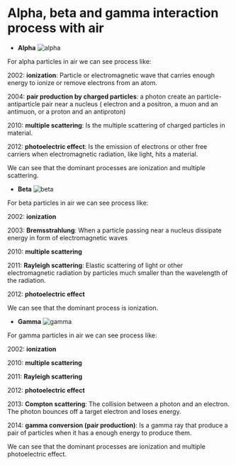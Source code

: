 
# Alpha, beta and gamma interaction process with air

* __Alpha__
![alpha](https://imgur.com/aLZutjM.png)

For alpha particles in air we can see process like:

2002: __ionization__: Particle or electromagnetic wave that carries enough energy to ionize or remove electrons from an atom.

2004: __pair production by charged particles__: a photon create an particle-antiparticle pair near a nucleus ( electron and a positron, a muon and an antimuon, or a proton and an antiproton)

2010: __multiple scattering__: Is the multiple scattering of charged particles in material.

2012: __photoelectric effect__: Is the emission of electrons or other free carriers when electromagnetic radiation, like light, hits a material.

We can see that the dominant processes are ionization and multiple scattering.


* __Beta__
![beta](https://imgur.com/f2JFnVb.png)

For beta particles in air we can see process like:

2002: __ionization__

2003: __Bremsstrahlung__: When a particle passing near a nucleus dissipate energy in form of electromagnetic waves

2010: __multiple scattering__

2011: __Rayleigh scattering__: Elastic scattering of light or other electromagnetic radiation by particles much smaller than the wavelength of the radiation.

2012: __photoelectric effect__

We can see that the dominant process is ionization.


* __Gamma__
![gamma](https://imgur.com/lbkgMlM.png)

For gamma particles in air we can see process like:

2002: __ionization__

2010: __multiple scattering__

2011: __Rayleigh scattering__

2012: __photoelectric effect__

2013: __Compton scattering__: The collision between a photon and an electron. The photon bounces off a target electron and loses energy.

2014: __gamma conversion (pair production)__: Is a gamma ray that produce a pair of particles when it has a enough energy to produce them.

We can see that the dominant processes are ionization and multiple photoelectric effect.
